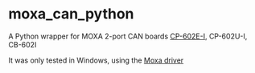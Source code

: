 # moxa_can_python
A Python wrapper for MOXA 2-port CAN boards [CP-602E-I](https://www.moxa.com/en/support/search?psid=56491), CP-602U-I, CB-602I

It was only tested in Windows, using the [Moxa driver](https://www.moxa.com/getmedia/4bf38103-cb37-4234-b159-7dc18c3143cd/moxa-cp-602e-i-series-windows-driver-v1.0.zip)
